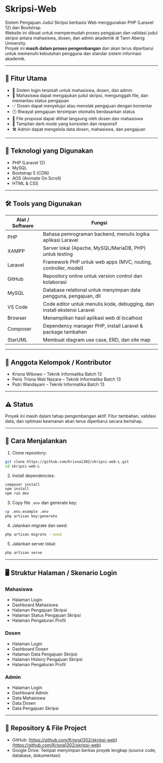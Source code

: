 # Skripsi-Web

Sistem Pengajuan Judul Skripsi berbasis Web menggunakan PHP (Laravel 12) dan Bootstrap.  
Website ini dibuat untuk mempermudah proses pengajuan dan validasi judul skripsi antara mahasiswa, dosen, dan admin akademik di Tanri Abeng University.  
Proyek ini **masih dalam proses pengembangan** dan akan terus diperbarui untuk memenuhi kebutuhan pengguna dan standar sistem informasi akademik.

---

## 🔧 Fitur Utama

- 🔐 Sistem login terpisah untuk mahasiswa, dosen, dan admin
- 📄 Mahasiswa dapat mengajukan judul skripsi, mengunggah file, dan memantau status pengajuan
- ✅ Dosen dapat menyetujui atau menolak pengajuan dengan komentar
- 🕓 Riwayat pengajuan tersimpan otomatis berdasarkan status
- 📁 File proposal dapat dilihat langsung oleh dosen dan mahasiswa
- 🎨 Tampilan dark mode yang konsisten dan responsif
- 🛠 Admin dapat mengelola data dosen, mahasiswa, dan pengajuan

---

## 🧱 Teknologi yang Digunakan

- PHP (Laravel 12)
- MySQL
- Bootstrap 5 (CDN)
- AOS (Animate On Scroll)
- HTML & CSS

---

## 🛠 Tools yang Digunakan

| Alat / Software | Fungsi |
|-----------------|--------|
| PHP | Bahasa pemrograman backend, menulis logika aplikasi Laravel |
| XAMPP | Server lokal (Apache, MySQL/MariaDB, PHP) untuk testing |
| Laravel | Framework PHP untuk web apps (MVC, routing, controller, model) |
| GitHub | Repository online untuk version control dan kolaborasi |
| MySQL | Database relational untuk menyimpan data pengguna, pengajuan, dll |
| VS Code | Code editor untuk menulis kode, debugging, dan install ekstensi Laravel |
| Browser | Menampilkan hasil aplikasi web di localhost |
| Composer | Dependency manager PHP, install Laravel & package tambahan |
| StarUML | Membuat diagram use case, ERD, dan site map |

---

## 👥 Anggota Kelompok / Kontributor

- Krisna Wibowo – Teknik Informatika Batch 13 
- Peris Trisna Wati Nazara – Teknik Informatika Batch 13 
- Putri Wandayani – Teknik Informatika Batch 13 

---

## ⚠️ Status

Proyek ini masih dalam tahap pengembangan aktif. Fitur tambahan, validasi data, dan optimasi keamanan akan terus diperbarui secara bertahap.

---

## 📂 Cara Menjalankan

1. Clone repository:

```bash
git clone https://github.com/Krisna1302/skripsi-web-L.git
cd skripsi-web-L
```

2. Install dependencies:

```bash
composer install
npm install
npm run dev
```

3. Copy file `.env` dan generate key:

```bash
cp .env.example .env
php artisan key:generate
```

4. Jalankan migrate dan seed:

```bash
php artisan migrate --seed
```

5. Jalankan server lokal:

```bash
php artisan serve
```

---

## 🖥 Struktur Halaman / Skenario Login

### Mahasiswa

- Halaman Login
- Dashboard Mahasiswa
- Halaman Pengajuan Skripsi
- Halaman Status Pengajuan Skripsi
- Halaman Pengaturan Profil

### Dosen

- Halaman Login
- Dashboard Dosen
- Halaman Data Pengajuan Skripsi
- Halaman History Pengajuan Skripsi
- Halaman Pengaturan Profil

### Admin

- Halaman Login
- Dashboard Admin
- Data Mahasiswa
- Data Dosen
- Data Pengajuan Skripsi

---

## 📌 Repository & File Project

- GitHub: [https://github.com/Krisna1302/skripsi-web](https://github.com/Krisna1302/skripsi-web)  
- Google Drive: Tempat menyimpan berkas proyek lengkap (source code, database, dokumentasi)
